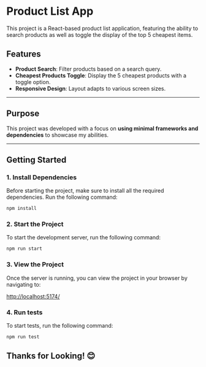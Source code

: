 # Product List App

This project is a React-based product list application, featuring the ability to search products as well as toggle the display of the top 5 cheapest items.

## Features

- **Product Search**: Filter products based on a search query.
- **Cheapest Products Toggle**: Display the 5 cheapest products with a toggle option.
- **Responsive Design**: Layout adapts to various screen sizes.

---

## Purpose

This project was developed with a focus on **using minimal frameworks and dependencies** to showcase my abilities.

---

## Getting Started

### 1. Install Dependencies

Before starting the project, make sure to install all the required dependencies. Run the following command:

```bash
npm install
```

### 2. Start the Project

To start the development server, run the following command:

```bash
npm run start
```

### 3. View the Project

Once the server is running, you can view the project in your browser by navigating to:

[http://localhost:5174/](http://localhost:5174/)

### 4. Run tests

To start tests, run the following command:

```bash
npm run test
```

## Thanks for Looking! 😊
